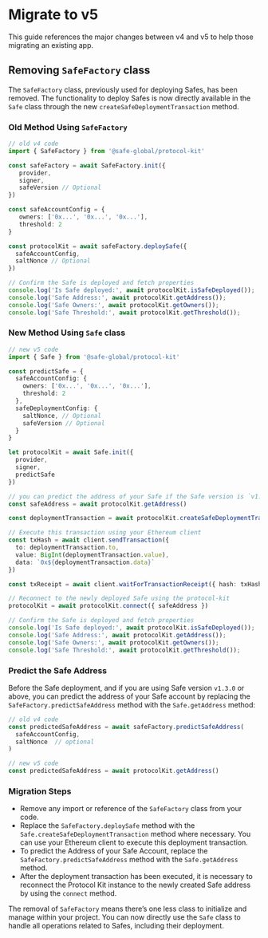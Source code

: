 # Migrate to v5

This guide references the major changes between v4 and v5 to help those migrating an existing app.

## Removing `SafeFactory` class

The `SafeFactory` class, previously used for deploying Safes, has been removed. The functionality to deploy Safes is now directly available in the `Safe` class through the new `createSafeDeploymentTransaction` method.

### Old Method Using `SafeFactory`

```typescript
// old v4 code
import { SafeFactory } from '@safe-global/protocol-kit'

const safeFactory = await SafeFactory.init({
   provider,
   signer,
   safeVersion // Optional
})

const safeAccountConfig = {
   owners: ['0x...', '0x...', '0x...'],
   threshold: 2
}

const protocolKit = await safeFactory.deploySafe({
  safeAccountConfig,
  saltNonce // Optional
})

// Confirm the Safe is deployed and fetch properties
console.log('Is Safe deployed:', await protocolKit.isSafeDeployed());
console.log('Safe Address:', await protocolKit.getAddress());
console.log('Safe Owners:', await protocolKit.getOwners());
console.log('Safe Threshold:', await protocolKit.getThreshold());
```

### New Method Using `Safe` class

```typescript
// new v5 code
import { Safe } from '@safe-global/protocol-kit'

const predictSafe = {
  safeAccountConfig: {
    owners: ['0x...', '0x...', '0x...'],
    threshold: 2
  },
  safeDeploymentConfig: {
    saltNonce, // Optional
    safeVersion // Optional
  }
}

let protocolKit = await Safe.init({
  provider,
  signer,
  predictSafe
})

// you can predict the address of your Safe if the Safe version is `v1.3.0` or above
const safeAddress = await protocolKit.getAddress()

const deploymentTransaction = await protocolKit.createSafeDeploymentTransaction()

// Execute this transaction using your Ethereum client
const txHash = await client.sendTransaction({
  to: deploymentTransaction.to,
  value: BigInt(deploymentTransaction.value),
  data: `0x${deploymentTransaction.data}`
})

const txReceipt = await client.waitForTransactionReceipt({ hash: txHash })

// Reconnect to the newly deployed Safe using the protocol-kit
protocolKit = await protocolKit.connect({ safeAddress })

// Confirm the Safe is deployed and fetch properties
console.log('Is Safe deployed:', await protocolKit.isSafeDeployed());
console.log('Safe Address:', await protocolKit.getAddress());
console.log('Safe Owners:', await protocolKit.getOwners());
console.log('Safe Threshold:', await protocolKit.getThreshold());
```

### Predict the Safe Address

Before the Safe deployment, and if you are using Safe version `v1.3.0` or above, you can predict the address of your Safe account by replacing the `SafeFactory.predictSafeAddress` method with the `Safe.getAddress` method:

```typescript
// old v4 code
const predictedSafeAddress = await safeFactory.predictSafeAddress(
  safeAccountConfig,
  saltNonce  // optional
)

// new v5 code
const predictedSafeAddress = await protocolKit.getAddress()
```

### Migration Steps

- Remove any import or reference of the `SafeFactory` class from your code.
- Replace the `SafeFactory.deploySafe` method with the `Safe.createSafeDeploymentTransaction` method where necessary. You can use your Ethereum client to execute this deployment transaction.
- To predict the Address of your Safe Account, replace the `SafeFactory.predictSafeAddress` method with the `Safe.getAddress` method.
- After the deployment transaction has been executed, it is necessary to reconnect the Protocol Kit instance to the newly created Safe address by using the `connect` method.

The removal of `SafeFactory` means there’s one less class to initialize and manage within your project. You can now directly use the `Safe` class to handle all operations related to Safes, including their deployment.
